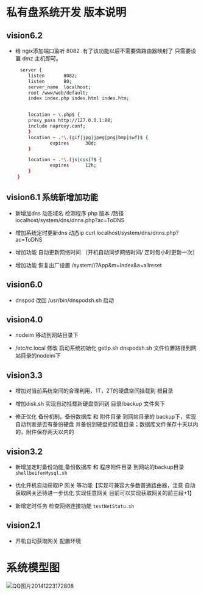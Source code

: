 # 私有盘系统开发 版本说明

## vision6.2 

-  给 ngix添加端口监听 8082 .有了该功能以后不需要做路由器映射了 只需要设置 dmz 主机即可。

``` bash
     server {
        listen       8082;
        listen       80;
        server_name  localhost;
        root /www/web/default;
        index index.php index.html index.htm;


        location ~ \.php$ {
		proxy_pass http://127.0.0.1:88;
		include naproxy.conf;
        }
        location ~ .*\.(gif|jpg|jpeg|png|bmp|swf)$ {
                expires      30d;
        }

        location ~ .*\.(js|css)?$ {
                expires      12h;
        }
    }  

```

## vision6.1  系统新增加功能 

- 新增加dns 动态域名 检测程序 php 版本  /路径  localhost/system/dns/dnns.php?ac=ToDNS

- 增加系统定时更新dns 动态ip curl localhost/system/dns/dnns.php?ac=ToDNS

- 增加功能 自动更新网络时间 （开机自动同步网络时间/ 定时每小时更新一次）

- 增加功能 恢复出厂设置 /system//?App&m=Index&a=allreset 

## vision6.0

- dnspod 改回 /usr/bin/dnspodsh.sh 启动


## vision4.0

- nodeim 移动到网站目录下

- /etc/rc.local  修改 启动系统初始化 getIp.sh   dnspodsh.sh 文件位置路径到网站目录的nodeim下


## vision3.3

- 增加对当前系统空间的合理利用，1T，2T的硬盘空间挂载到 根目录

- 增加disk.sh 实现自动挂载新硬盘空间到 目录/backup 文件夹下

- 修正优化 备份机制，备份数据库 和 附件目录 到网站目录的 backup下，实现自动判断是否有备份硬盘 并备份到硬盘的挂载目录；数据库文件保存十天以内的，附件保存两天以内的


## vision3.2

- 新增加定时备份功能,备份数据库 和 程序附件目录 到网站的backup目录  `shellbeifenMysql.sh`

- 优化开机自动获取IP 网关 等功能【实现可兼容大多数普通路由器，注意 自动获取网关还待进一步优化 实现任意网关 目前可以实现获取网关的前三段+1】 

- 新增定时任务 检查网络连接功能 `testNetStatu.sh`

## vision2.1 

- 开机自动获取网关 配置环境

# 系统模型图
 

![QQ图片20141223172808](http://192.168.1.240/uploads/ranmufei/apps/250a6e5295/QQ%E5%9B%BE%E7%89%8720141223172808.png)
